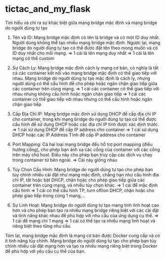 # tictac_and_my_flask
Tìm hiểu và chỉ ra sự khác biệt giữa mạng bridge mặc định và mạng bridge do người dùng tự tạo
1. Tên và ID: Mạng bridge mặc định có tên là bridge và có một ID duy nhất. Người dùng không thể tạo nhiều mạng bridge mặc định. Ngược lại, mạng bridge do người dùng tự tạo có thể được đặt tên theo mong muốn và có ID duy nhất cho mỗi mạng.
=> 1 cái là tên mạng duy nhất
=> 1 cái là tên mạng có thể custom

3. Sự Cách Ly:  Mạng bridge mặc định cách ly mạng cơ bản, có nghĩa là tất cả các container kết nối vào mạng bridge mặc định có thể giao tiếp với nhau. Mạng bridge do người dùng tự tạo mặc định là cách ly, nhưng người dùng có thể cấu hình để cho phép
hoặc ngăn chặn giao tiếp giữa các container trên cùng mạng.
=> 1 cái các container có thể giao tiếp với nhau nhưng không cấu hình hoặc ngăn chặn giao tiếp
=> 1 cái các container có thể giao tiếp với nhau nhưng có thể cấu hình hoặc ngăn chặn giao tiếp

5. Cấp Địa Chỉ IP: Mạng bridge mặc định sử dụng DHCP để cấp địa chỉ IP cho container, trong khi mạng bridge do người dùng tự tạo có thể được cấu hình để sử dụng DHCP hoặc các địa chỉ IP tĩnh được xác định trước.
=> 1 cái sử dụng DHCP để cấp IP address cho container
=> 1 cái sử dụng DHCP hoặc các IP Address Tĩnh để cấp IP address cho container

7. Port Mapping: Cả hai loại mạng bridge đều hỗ trợ port mapping (điều hướng cổng), cho phép bạn ánh xạ các cổng của container với các cổng trên máy chủ host. Điều này cho phép bạn truy cập các dịch vụ chạy trong container từ bên ngoài.
=> Cái này giống nhau

9. Tùy Chọn Cấu Hình: Mạng bridge do người dùng tự tạo cho phép bạn tùy chỉnh nhiều cài đặt như mạng mặc định, chẳng hạn như cấu hình địa chỉ IP, tắt hoặc bật DHCP, chặn hoặc cho phép giao tiếp giữa các container trên cùng mạng, và nhiều tùy chọn khác.
=> 1 cái để mặc định cấu hình
=> 1 cái có thể cấu hình TP, turn off/on DHCP, chặn hoặc cho phép giao tiếp trong cùng 1 mạng,...

11. Sự Linh Hoạt: Mạng bridge do người dùng tự tạo mang tính linh hoạt cao hơn và cho phép bạn tạo ra nhiều mạng bridge riêng biệt với các cài đặt và tính năng khác nhau để phù hợp với nhu cầu của ứng dụng cụ thể.
=> 1 cái để mạng chỉ 1 mạng
=> 1 cái có thể tạo ra nhiều mạng linh hoạt và riêng biệt theo từng nhu cầu.


Tóm lại, mạng bridge mặc định là mạng cơ bản được Docker cung cấp và có ít tính năng tùy chỉnh. Mạng bridge do người dùng tự tạo cho phép bạn tùy chỉnh nhiều cài đặt mạng hơn và tạo ra nhiều mạng riêng biệt trong Docker để phù hợp với yêu cầu cụ thể của bạn.
